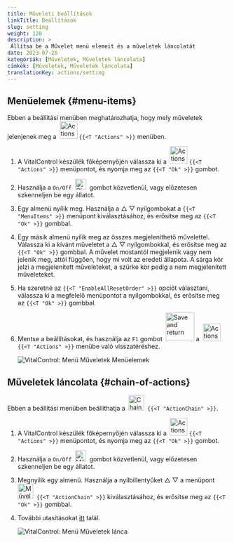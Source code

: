 ```yaml
---
title: Műveleti beállítások
linkTitle: Beállítások
slug: setting
weight: 120
description: >
 Állítsa be a Művelet menü elemeit és a műveletek láncolatát
date: 2023-07-26
kategóriák: [Műveletek, Műveletek láncolata]
címkék: [Műveletek, Műveletek láncolata]
translationKey: actions/setting
---
```

## Menüelemek {#menu-items}

Ebben a beállítási menüben meghatározhatja, hogy mely műveletek jelenjenek meg a &nbsp;<img src="/icons/actions.svg" width="40" align="bottom" alt="Actions" /> `{{<T "Actions" >}}` menüben.

1. A VitalControl készülék főképernyőjén válassza ki a &nbsp;<img src="/icons/actions.svg" width="40" align="bottom" alt="Actions" /> `{{<T "Actions" >}}` menüpontot, és nyomja meg az `{{<T "Ok" >}}` gombot.

2. Használja a `On/Off` &nbsp;<img src="/icons/gear.svg" width="25" align="bottom" alt="Chain of actions" />&nbsp; gombot közvetlenül, vagy előzetesen szkenneljen be egy állatot.

3. Egy almenü nyílik meg. Használja a △ ▽ nyílgombokat a `{{<T "MenuItems" >}}` menüpont kiválasztásához, és erősítse meg az `{{<T "Ok" >}}` gombbal.

4. Egy másik almenü nyílik meg az összes megjeleníthető művelettel. Válassza ki a kívánt műveletet a △ ▽ nyílgombokkal, és erősítse meg az `{{<T "Ok" >}}` gombbal. A művelet mostantól megjelenik vagy nem jelenik meg, attól függően, hogy mi volt az eredeti állapota. A sárga kör jelzi a megjelenített műveleteket, a szürke kör pedig a nem megjelenített műveleteket.

5. Ha szeretné az `{{<T "EnableAllResetOrder" >}}` opciót választani, válassza ki a megfelelő menüpontot a nyílgombokkal, és erősítse meg az `{{<T "Ok" >}}` gombbal.

6. Mentse a beállításokat, és használja az `F1` gombot &nbsp;<img src="/icons/footer/save_exit.svg" width="65" align="bottom" alt="Save and return" /> a &nbsp;<img src="/icons/actions.svg" width="40" align="bottom" alt="Actions" /> `{{<T "Actions" >}}` menübe való visszatéréshez.

    ![VitalControl: Menü Műveletek Menüelemek](../images/menu.png "Menüelemek")

## Műveletek láncolata {#chain-of-actions}

Ebben a beállítási menüben beállíthatja a &nbsp;<img src="/icons/actions/action-chain.svg" width="35" align="bottom" alt="Chain of actions" />&nbsp; `{{<T "ActionChain" >}}`.

1. A VitalControl készülék főképernyőjén válassza ki a &nbsp;<img src="/icons/actions.svg" width="40" align="bottom" alt="Actions" /> `{{<T "Actions" >}}` menüpontot, és nyomja meg az `{{<T "Ok" >}}` gombot.


2. Használja a `On/Off` &nbsp;<img src="/icons/gear.svg" width="25" align="bottom" alt="Műveletek lánca" />&nbsp; gombot közvetlenül, vagy előzetesen szkenneljen be egy állatot.

3. Megnyílik egy almenü. Használja a nyílbillentyűket △ ▽ a menüpont &nbsp;<img src="/icons/actions/action-chain.svg" width="35" align="bottom" alt="Műveletek lánca" />&nbsp; `{{<T "ActionChain" >}}` kiválasztásához, és erősítse meg az `{{<T "Ok" >}}` gombbal.

4. További utasításokat [itt](/hu/docs/chain-of-actions/#set-chain-of-actions) talál.

    ![VitalControl: Menü Műveletek lánca](../images/chainofactions.png "Műveletek lánca")

